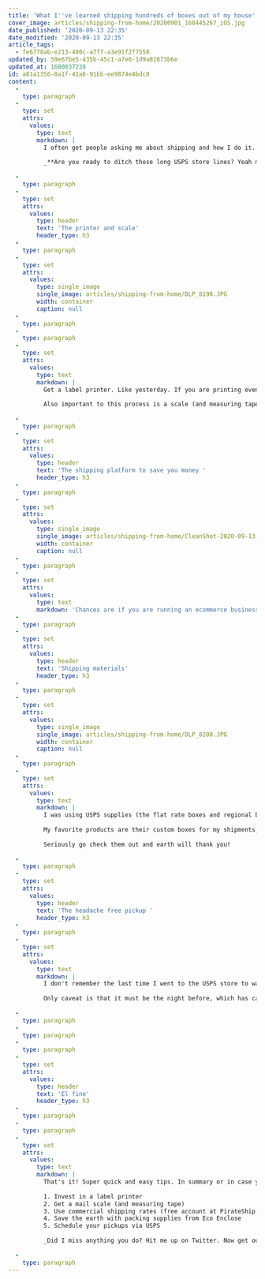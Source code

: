 ```yaml
---
title: 'What I''ve learned shipping hundreds of boxes out of my house'
cover_image: articles/shipping-from-home/20200901_160445267_iOS.jpg
date_published: '2020-09-13 22:35'
date_modified: '2020-09-13 22:35'
article_tags:
  - fe6778ab-e213-480c-a7ff-a3e91f2f7558
updated_by: 59e67be5-435b-45c1-a7e6-1d9a02873b6e
updated_at: 1600037228
id: a81a1356-8a1f-41a6-91bb-ee9874e4bdc0
content:
  -
    type: paragraph
  -
    type: set
    attrs:
      values:
        type: text
        markdown: |
          I often get people asking me about shipping and how I do it. I'm not a super expert but I do ship dozens of packages each month here's my tips that have saved me money and time! 💰
          
          _**Are you ready to ditch those long USPS store lines? Yeah me too.  I wish someone had told me these things years ago!**_
          
  -
    type: paragraph
  -
    type: set
    attrs:
      values:
        type: header
        text: 'The printer and scale'
        header_type: h3
  -
    type: paragraph
  -
    type: set
    attrs:
      values:
        type: single_image
        single_image: articles/shipping-from-home/DLP_8198.JPG
        width: container
        caption: null
  -
    type: paragraph
  -
    type: paragraph
  -
    type: set
    attrs:
      values:
        type: text
        markdown: |
          Get a label printer. Like yesterday. If you are printing even several times a month I think it's a worthwhile investment. I have [this Rollo thermal printer](https://www.rollo.com/product/rollo-printer/) thanks to Rami ([check out his epic sock company!](https://www.ftgusocks.com/)) that I love. Because it's a thermal printer it doesn't use or ever need ink replaced. Woohoo! The Rollo is easy to setup and easy to use. Definitely worth the $200ish investment. 
          
          Also important to this process is a scale (and measuring tape) so you can calculate the exact size and weight of your packages. There's dozens of options on amazon, just search for "shipping or mail scale". Whatever shipping platform you use will ask for it and unless you are shipping heavy things a flat box isn't a cost effective approach.
          
  -
    type: paragraph
  -
    type: set
    attrs:
      values:
        type: header
        text: 'The shipping platform to save you money '
        header_type: h3
  -
    type: paragraph
  -
    type: set
    attrs:
      values:
        type: single_image
        single_image: articles/shipping-from-home/CleanShot-2020-09-13-at-15.45.15@2x.jpg
        width: container
        caption: null
  -
    type: paragraph
  -
    type: set
    attrs:
      values:
        type: text
        markdown: 'Chances are if you are running an ecommerce business you are using Etsy or Shopify or Woocommerce. And in that case you are already getting commercial shipping rates (woohoo!). But of you are still paying normal rates for USPS shipping then here''s a secret: you don''t have to be! There''s a lot of platforms like [ShipStation](https://www.shipstation.com/) and [Shippo](https://goshippo.com/) that offer a lot of services in addition to commercial shipping rates. (I prefer Shippo because it''s user interface is better). So if you are shipping a lot and not getting those commercial rates that save you $1-3 per package check them out. If you aren''t shipping enough to pay for a monthly service or aren''t running an ecommerce business then you need to be using [PirateShip](https://www.pirateship.com/)! Its free and is a great way to save money per shipment. Another alternative is [Sendle](https://www.sendle.com/) although I''ve found PirateShip to be slightly cheaper. '
  -
    type: paragraph
  -
    type: set
    attrs:
      values:
        type: header
        text: 'Shipping materials'
        header_type: h3
  -
    type: paragraph
  -
    type: set
    attrs:
      values:
        type: single_image
        single_image: articles/shipping-from-home/DLP_8208.JPG
        width: container
        caption: null
  -
    type: paragraph
  -
    type: set
    attrs:
      values:
        type: text
        markdown: |
          I was using USPS supplies (the flat rate boxes and regional boxes which you can get for free) before migrating to [Eco Enclose](https://www.ecoenclose.com/). And I wish I'd done it sooner. Eco Enclose has a plethora of amazing, super earth friendly shipping supplies and materials for any needs you have. 
          
          My favorite products are their custom boxes for my shipments, a custom designed card for including in the boxes, and their zero waste labels! I use the custom boxes for an exact fit on my products which allows me to save money on shipping so I think they are worth it. 
          
          Seriously go check them out and earth will thank you!
          
  -
    type: paragraph
  -
    type: set
    attrs:
      values:
        type: header
        text: 'The headache free pickup '
        header_type: h3
  -
    type: paragraph
  -
    type: set
    attrs:
      values:
        type: text
        markdown: |
          I don't remember the last time I went to the USPS store to wait in their never ending line to ship a package. Here's a little known secret: Did you know USPS can pickup packages from your home? Its super easy to schedule a pickup so you don't even have to leave the house! [Go here and schedule a pickup](https://tools.usps.com/schedule-pickup-steps.htm). 
          
          Only caveat is that it must be the night before, which has caught me a few times. Once I started using this free service, I never went back and you won't either! 
          
  -
    type: paragraph
  -
    type: paragraph
  -
    type: paragraph
  -
    type: set
    attrs:
      values:
        type: header
        text: 'El fine'
        header_type: h3
  -
    type: paragraph
  -
    type: paragraph
  -
    type: set
    attrs:
      values:
        type: text
        markdown: |
          That's it! Super quick and easy tips. In summary or in case you hate reading thanks to Buzzfeed do this: 
          
          1. Invest in a label printer
          2. Get a mail scale (and measuring tape)
          3. Use commercial shipping rates (free account at PirateShip.com)
          4. Save the earth with packing supplies from Eco Enclose 
          5. Schedule your pickups via USPS
          
          _Did I miss anything you do? Hit me up on Twitter. Now get out there and start saving!_
          
  -
    type: paragraph
---
```

